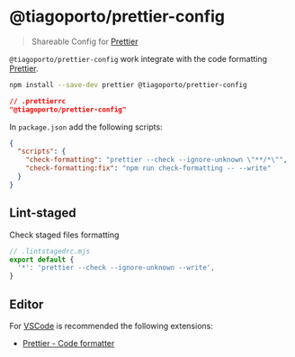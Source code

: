 # @tiagoporto/prettier-config

> Shareable Config for [Prettier](https://prettier.io)

`@tiagoporto/prettier-config` work integrate with the code formatting [Prettier](https://prettier.io).

```bash
npm install --save-dev prettier @tiagoporto/prettier-config
```

```json
// .prettierrc
"@tiagoporto/prettier-config"
```

In `package.json` add the following scripts:

```json
{
  "scripts": {
    "check-formatting": "prettier --check --ignore-unknown \"**/*\"",
    "check-formatting:fix": "npm run check-formatting -- --write"
  }
}
```

## Lint-staged

Check staged files formatting

```mjs
// .lintstagedrc.mjs
export default {
  '*': 'prettier --check --ignore-unknown --write',
}
```

## Editor

For [VSCode](https://code.visualstudio.com) is recommended the following extensions:

- [Prettier - Code formatter](https://marketplace.visualstudio.com/items?itemName=esbenp.prettier-vscode)
